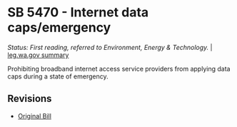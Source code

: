 # SB 5470 - Internet data caps/emergency
*Status: First reading, referred to Environment, Energy & Technology.* | [leg.wa.gov summary](https://app.leg.wa.gov/billsummary?BillNumber=5470&Year=2021)

Prohibiting broadband internet access service providers from applying data caps during a state of emergency.

## Revisions
* [Original Bill](1/)